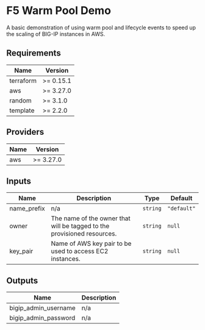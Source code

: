 # F5 Warm Pool Demo
A basic demonstration of using warm pool and lifecycle events to speed up the scaling of BIG-IP instances in AWS.

<!-- BEGINNING OF PRE-COMMIT-TERRAFORM DOCS HOOK -->
## Requirements

| Name | Version |
|------|---------|
| terraform | >= 0.15.1 |
| aws | >= 3.27.0 |
| random | >= 3.1.0 |
| template | >= 2.2.0 |

## Providers

| Name | Version |
|------|---------|
| aws | >= 3.27.0 |

## Inputs

| Name | Description | Type | Default |
|------|-------------|------|---------|
| name\_prefix | n/a | `string` | `"default"` |
| owner | The name of the owner that will be tagged to the provisioned resources. | `string` | `null` |
| key\_pair | Name of AWS key pair to be used to access EC2 instances. | `string` | `null` |

## Outputs

| Name | Description |
|------|-------------|
| bigip\_admin\_username | n/a |
| bigip\_admin\_password | n/a |

<!-- END OF PRE-COMMIT-TERRAFORM DOCS HOOK -->